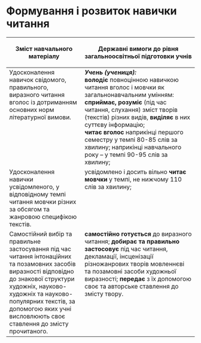 # Формування і розвиток навички читання

<table>
<thead>
  <tr>
    <th width="40%" align="center"><p>Зміст навчального матеріалу</p></td>
    <th width="60%" align="center"><p>Державні вимоги до рівня загальноосвітньої підготовки учнів</p></td>
  </tr>
</thead>
<tbody>
  <tr>
    <td width="40%" style="vertical-align:top !important;">
Удосконалення навичок свідомого, правильного, виразного читання вголос із дотриманням основних норм літературної вимови.</td>
    <td width="60%" style="vertical-align:top !important;">
<i><b>Учень (учениця):</b></i><br>
<b>володіє</b> повноцінною навичкою читання вголос і мовчки як загальнонавчальним умінням: <b>сприймає, розуміє</b> (під час читання, слухання) зміст творів (текстів) різних видів, <b>виділяє</b> в них суттєву інформацію; <br>
<b>читає вголос</b> наприкінці першого семестру у темпі 80-85 слів за хвилину; наприкінці навчального року – у темпі 90-95 слів за хвилину;<br></td>
  </tr>
  <tr>
    <td width="40%" style="vertical-align:top !important;">
Удосконалення навички усвідомленого, у відповідному темпі читання мовчки різних за обсягом та жанровою специфікою текстів.</td>
    <td width="60%" style="vertical-align:top !important;">
усвідомлено і досить вільно <b>читає мовчки</b> у темпі, не нижчому 110 слів за хвилину;<br></td>
  </tr>
  <tr>
    <td width="40%" style="vertical-align:top !important;">
Самостійний вибір та правильне застосування під час читання інтонаційних та позамовних засобів виразності відповідно до знакової структури художніх, науково-художніх та науково-популярних текстів, за допомогою яких учні висловлюють своє ставлення до змісту прочитаного.</td>
    <td width="60%" style="vertical-align:top !important;">
<b>самостійно готується</b> до виразного читання; <b>добирає та правильно застосовує</b> під час читання, декламації, інсценізації різножанрових творів мовленнєві та позамовні засоби художньої виразності; <b>передає</b> з їх допомогою своє та авторське ставлення до змісту твору.<br></td>
  </tr>
</tbody>
</table>